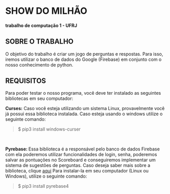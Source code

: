 <H1> SHOW DO MILHÃO </H1>
<H4> trabalho de computação 1 - UFRJ </H4>
<H2> SOBRE O TRABALHO </H2>
<p>O objetivo do trabalho é criar um jogo de perguntas e respostas. Para isso, iremos utilizar o banco de dados do Google (Firebase) em conjunto com o nosso conhecimento de python.</p>

<H2> REQUISITOS </H2>
<p> Para poder testar o nosso programa, você deve ter instalado as seguintes
	bibliotecas em seu computador:<br>

<b>Curses:</b> Caso você esteja utilizando um sistema Linux, provavelmente você já
 possui essa biblioteca instalada. Caso esteja usando o windows utilize o seguinte comando:<br></p>

<blockquote> $ pip3 install windows-curser </blockquote>
<br>

<p><b> Pyrebase: </b>Essa biblioteca é a responsável pelo banco de dados Firebase com ela poderemos utilizar funcionalidades de login, senha, poderemos salvar as pontuações no Scoreboard e conseguiremos implementar um sistema de sugestões de perguntas. Caso deseja saber mais sobre a biblioteca, clique <a href="https://github.com/thisbejim/Pyrebase">aqui</a> Para instalar-la em seu computador (Linux ou Windows), utilize o seguinte comando:<br></p>

<blockquote> $ pip3 install pyrebase4 </blockquote><br>
